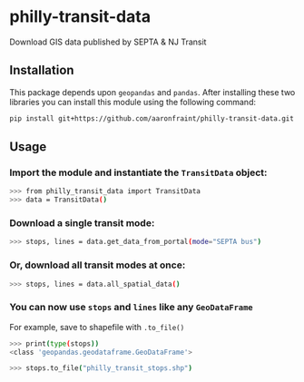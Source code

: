 # philly-transit-data
Download GIS data published by SEPTA &amp; NJ Transit

## Installation

This package depends upon `geopandas` and `pandas`. After installing these two libraries
you can install this module using the following command:

```bash
pip install git+https://github.com/aaronfraint/philly-transit-data.git
```

## Usage

### Import the module and instantiate the `TransitData` object:

```bash
>>> from philly_transit_data import TransitData
>>> data = TransitData()
```

### Download a single transit mode:
```bash
>>> stops, lines = data.get_data_from_portal(mode="SEPTA bus")
```

### Or, download all transit modes at once:
```bash
>>> stops, lines = data.all_spatial_data()
```

### You can now use `stops` and `lines` like any `GeoDataFrame`
For example, save to shapefile with `.to_file()`

```bash
>>> print(type(stops))
<class 'geopandas.geodataframe.GeoDataFrame'>

>>> stops.to_file("philly_transit_stops.shp")
```
